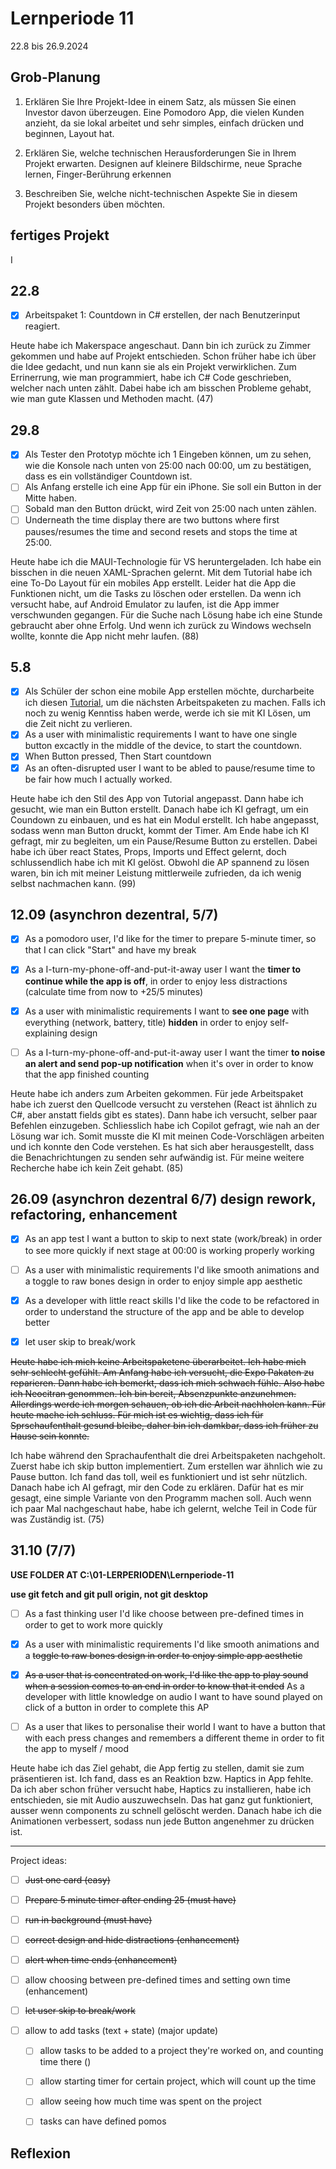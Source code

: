 # Lernperiode 11

22.8 bis 26.9.2024

## Grob-Planung

1. Erklären Sie Ihre Projekt-Idee in einem Satz, als müssen Sie einen Investor davon überzeugen.
   Eine Pomodoro App, die vielen Kunden anzieht, da sie lokal arbeitet und sehr simples, einfach drücken und beginnen, Layout hat.

2. Erklären Sie, welche technischen Herausforderungen Sie in Ihrem Projekt erwarten.
   Designen auf kleinere Bildschirme, neue Sprache lernen, Finger-Berührung erkennen

3. Beschreiben Sie, welche nicht-technischen Aspekte Sie in diesem Projekt besonders üben möchten.

## fertiges Projekt

I

## 22.8

- [x] Arbeitspaket 1: Countdown in C# erstellen, der nach Benutzerinput reagiert.

Heute habe ich Makerspace angeschaut. Dann bin ich zurück zu Zimmer gekommen und habe auf Projekt entschieden. Schon früher habe ich über die Idee gedacht, und nun kann sie als ein Projekt verwirklichen. Zum Errinerrung, wie man programmiert, habe ich C# Code geschrieben, welcher nach unten zählt. Dabei habe ich am bisschen Probleme gehabt, wie man gute Klassen und Methoden macht. (47)

## 29.8

- [x] Als Tester den Prototyp möchte ich 1 Eingeben können, um zu sehen, wie die Konsole nach unten von 25:00 nach 00:00, um zu bestätigen, dass es ein vollständiger Countdown ist.
- [ ] Als Anfang erstelle ich eine App für ein iPhone. Sie soll ein Button in der Mitte haben.
- [ ] Sobald man den Button drückt, wird Zeit von 25:00 nach unten zählen. 
- [ ] Underneath the time display there are two buttons where first pauses/resumes the time and second resets and stops the time at 25:00.

Heute habe ich die MAUI-Technologie für VS heruntergeladen. Ich habe ein bisschen in die neuen XAML-Sprachen gelernt. Mit dem Tutorial habe ich eine To-Do Layout für ein mobiles App erstellt. Leider hat die App die Funktionen nicht, um die Tasks zu löschen oder erstellen. Da wenn ich versucht habe, auf Android Emulator zu laufen, ist die App immer verschwunden gegangen. Für die Suche nach Lösung habe ich eine Stunde gebraucht aber ohne Erfolg. Und wenn ich zurück zu Windows wechseln wollte, konnte die App nicht mehr laufen. (88)

## 5.8

- [x] Als Schüler der schon eine mobile App erstellen möchte, durcharbeite ich diesen [Tutorial](https://www.youtube.com/watch?v=m1-bc53EGh8), um die nächsten Arbeitspaketen zu machen. Falls ich noch zu wenig Kenntiss haben werde, werde ich sie mit KI Lösen, um die Zeit nicht zu verlieren.
- [x] As a user with minimalistic requirements I want to have one single button excactly in the middle of the device, to start the countdown. 
- [x] When Button pressed, Then Start countdown
- [x] As an often-disrupted user I want to be abled to pause/resume time to be fair how much I actually worked.

Heute habe ich den Stil des App von Tutorial angepasst. Dann habe ich gesucht, wie man ein Button erstellt. Danach habe ich KI gefragt, um ein Coundown zu einbauen, und es hat ein Modul erstellt. Ich habe angepasst, sodass wenn man Button druckt, kommt der Timer. Am Ende habe ich KI gefragt, mir zu begleiten, um ein Pause/Resume Button zu erstellen. Dabei habe ich über react States, Props, Imports und Effect gelernt, doch schlussendlich habe ich mit KI gelöst. Obwohl die AP spannend zu lösen waren, bin ich mit meiner Leistung mittlerweile zufrieden, da ich wenig selbst nachmachen kann. (99)

## 12.09 (asynchron dezentral, 5/7)

- [x] As a pomodoro user, I'd like for the timer to prepare 5-minute timer, so that I can click "Start" and have my break

- [x] As a I-turn-my-phone-off-and-put-it-away user I want the **timer to continue while the app is off**, in order to enjoy less distractions (calculate time from now to +25/5 minutes)

- [x] As a user with minimalistic requirements I want to **see one page** with everything (network, battery, title) **hidden** in order to enjoy self-explaining design

- [ ] As a I-turn-my-phone-off-and-put-it-away user I want the timer **to noise an alert and send pop-up notification** when it's over in order to know that the app finished counting

Heute habe ich anders zum Arbeiten gekommen. Für jede Arbeitspaket habe ich zuerst den Quellcode versucht zu verstehen (React ist ähnlich zu C#, aber anstatt fields gibt es states). Dann habe ich versucht, selber paar Befehlen einzugeben. Schliesslich habe ich Copilot gefragt, wie nah an der Lösung war ich. Somit musste die KI mit meinen Code-Vorschlägen arbeiten und ich konnte den Code verstehen. Es hat sich aber herausgestellt, dass die Benachrichtungen zu senden sehr aufwändig ist. Für meine weitere Recherche habe ich kein Zeit gehabt. (85)

## 26.09 (asynchron dezentral 6/7) design rework, refactoring, enhancement

- [x] As an app test I want a button to skip to next state (work/break) in order to see more quickly if next stage at 00:00 is working properly working

- [ ] As a user with minimalistic requirements I'd like smooth animations and a toggle to raw bones design in order to enjoy simple app aesthetic

- [x] As a developer with little react skills I'd like the code to be refactored in order to understand the structure of the app and be able to develop better

- [x] let user skip to break/work

~~Heute habe ich mich keine Arbeitspaketene überarbeitet. Ich habe mich sehr schlecht gefühlt. Am Anfang habe ich versucht, die Expo Pakaten zu reparieren. Dann habe ich bemerkt, dass ich mich schwach fühle. Also habe ich Neocitran genommen.
Ich bin bereit, Absenzpunkte anzunehmen. Allerdings werde ich morgen schauen, ob ich die Arbeit nachholen kann. Für heute mache ich schluss.
Für mich ist es wichtig, dass ich für Sprschaufenthalt gesund bleibe, daher bin ich damkbar, dass ich früher zu Hause sein konnte.~~

Ich habe während den Sprachaufenthalt die drei Arbeitspaketen nachgeholt. Zuerst habe ich skip button implementiert. Zum erstellen war ähnlich wie zu Pause button. Ich fand das toll, weil es funktioniert und ist sehr nützlich. Danach habe ich AI gefragt, mir den Code zu erklären. Dafür hat es mir gesagt, eine simple Variante von den Programm machen soll. Auch wenn ich paar Mal nachgeschaut habe, habe ich gelernt, welche Teil in Code für was Zuständig ist. (75)

## 31.10 (7/7)

**USE FOLDER AT C:\01-LERPERIODEN\Lernperiode-11** 

**use git fetch and git pull origin, not git desktop**

- [ ] As a fast thinking user I'd like choose between pre-defined times in order to get to work more quickly

- [x] As a user with minimalistic requirements I'd like smooth animations and a ~~toggle to raw bones design in order to enjoy simple app aesthetic~~

- [x] ~~As a user that is concentrated on work, I'd like the app to play sound when a session comes to an end in order to know that it ended~~ As a developer with little knowledge on audio I want to have sound played on click of a button in order to complete this AP

- [ ] As a user that likes to personalise their world I want to have a button that with each press changes and remembers a different theme in order to fit the app to myself / mood



Heute habe ich das Ziel gehabt, die App fertig zu stellen, damit sie zum präsentieren ist. Ich fand, dass es an Reaktion bzw. Haptics in App fehlte. Da ich aber schon früher versucht habe, Haptics zu installieren, habe ich entschieden, sie mit Audio auszuwechseln. Das hat ganz gut funktioniert, ausser wenn components zu schnell gelöscht werden. Danach habe ich die Animationen verbessert, sodass nun jede Button angenehmer zu drücken ist. 



----

Project ideas:

- [ ] ~~Just one card (easy)~~

- [ ] ~~Prepare 5 minute timer after ending 25 (must have)~~

- [ ] ~~run in background (must have)~~

- [ ] ~~correct design and hide distractions (enhancement)~~

- [ ] ~~alert when time ends (enhancement)~~

- [ ] allow choosing between pre-defined times and setting own time (enhancement)

- [ ] ~~let user skip to break/work~~

- [ ] allow to add tasks (text + state) (major update)
  
  - [ ] allow tasks to be added to a project they're worked on, and counting time there ()
  
  - [ ] allow starting timer for certain project, which will count up the time
  
  - [ ] allow seeing how much time was spent on the project
  
  - [ ] tasks can have defined pomos

## Reflexion
